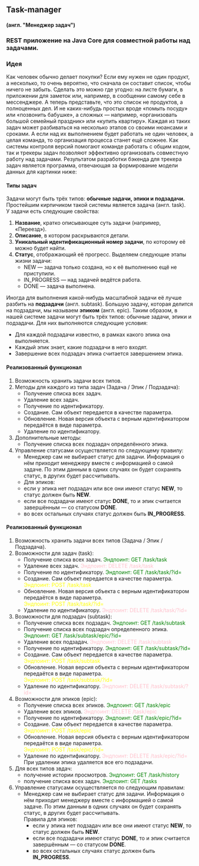 ## Task-manager
#### (англ. "Менеджер задач")

### REST приложение на Java Core для совместной работы над задачами.
### Идея
Как человек обычно делает покупки? Если ему нужен не один продукт, а несколько, то очень вероятно, 
что сначала он составит список, чтобы ничего не забыть. Сделать это можно где угодно: на листе бумаги,
в приложении для заметок или, например, в сообщении самому себе в мессенджере.
А теперь представьте, что это список не продуктов, а полноценных дел. И не каких-нибудь простых вроде
«помыть посуду» или «позвонить бабушке», а сложных — например, «организовать большой семейный праздник» или
«купить квартиру». Каждая из таких задач может разбиваться на несколько этапов со своими нюансами и сроками.
А если над их выполнением будет работать не один человек, а целая команда, то организация процесса станет ещё сложнее.
Как системы контроля версий помогают команде работать с общим кодом, так и трекеры задач позволяют эффективно
организовать совместную работу над задачами.
Результатом разработки бэкенда для трекера задач является программа, отвечающая за формирование модели данных для
картинки ниже:


#### Типы задач
Задачи могут быть трёх типов: **обычные задачи, эпики и подзадачи.**  
Простейшим кирпичиком такой системы является задача (англ. task).  
У задачи есть следующие свойства:
1. **Название**, кратко описывающее суть задачи (например, «Переезд»).
2. **Описание**, в котором раскрываются детали.
3. **Уникальный идентификационный номер задачи**, по которому её можно будет найти. 
4. **Статус**, отображающий её прогресс. Выделяем следующие этапы жизни задачи:
   - NEW — задача только создана, но к её выполнению ещё не приступили.
   - IN_PROGRESS — над задачей ведётся работа.
   - DONE — задача выполнена.

Иногда для выполнения какой-нибудь масштабной задачи её лучше разбить на **подзадачи** (англ. subtask).
Большую задачу, которая делится на подзадачи, мы называем **эпиком** (англ. epic).
Таким образом, в нашей системе задачи могут быть трёх типов: обычные задачи, эпики и подзадачи.
Для них выполняются следующие условия:
- Для каждой подзадачи известно, в рамках какого эпика она выполняется.
- Каждый эпик знает, какие подзадачи в него входят.
- Завершение всех подзадач эпика считается завершением эпика.

#### Реализованный функционал
1. Возможность хранить задачи всех типов.
2. Методы для каждого из типа задач (Задача / Эпик / Подзадача):
   - Получение списка всех задач.
   - Удаление всех задач.
   - Получение по идентификатору.
   - Создание. Сам объект передается в качестве параметра.
   - Обновление. Новая версия объекта с верным идентификатором передаётся в виде параметра.
   - Удаление по идентификатору.
3. Дополнительные методы:
   - Получение списка всех подзадач определённого эпика.
4. Управление статусами осуществляется по следующему правилу:
   - Менеджер сам не выбирает статус для задачи. Информация о нём приходит менеджеру вместе с информацией о самой задаче.
По этим данным в одних случаях он будет сохранять статус, в других будет рассчитывать.
   - Для эпиков:
   - если у эпика нет подзадач или все они имеют статус **NEW**, то статус должен быть **NEW**.
   - если все подзадачи имеют статус **DONE**, то и эпик считается завершённым — со статусом **DONE**.
   - во всех остальных случаях статус должен быть **IN_PROGRESS**.

#### Реализованный функционал
1. Возможность хранить задачи всех типов (Задача / Эпик / Подзадача).
2. Возможности для задач (task):
   - Получение списка всех задач. <span style="color:green;">Эндпоинт: GET /task/task</span>
   - Удаление всех задач. <span style="color:pink;">Эндпоинт: DELETE /task/task</span>
   - Получение по идентификатору. <span style="color:green;">Эндпоинт: GET /task/task/?id=</span>
   - Создание. Сам объект передается в качестве параметра. <span style="color:yellow;">Эндпоинт: POST /task/task</span>
   - Обновление. Новая версия объекта с верным идентификатором передаётся в виде параметра.
   <br><span style="color:yellow;">Эндпоинт: POST /task/task/?id=</span>
   - Удаление по идентификатору. <span style="color:pink;">Эндпоинт: DELETE /task/task/?id=</span>
3. Возможности для подзадач (subtask):
   - Получение списка всех подзадач. <span style="color:green;">Эндпоинт: GET /task/subtask</span>
   - Получение списка всех подзадач определенного эпика. <span style="color:green;">Эндпоинт: GET /task/subtask/epic/?id=</span>
   - Удаление всех подзадач. <span style="color:pink;">Эндпоинт: DELETE /task/subtask</span>
   - Получение по идентификатору. <span style="color:green;">Эндпоинт: GET /task/subtask/?id=</span>
   - Создание. Сам объект передается в качестве параметра. <span style="color:yellow;">Эндпоинт: POST /task/subtask</span>
   - Обновление. Новая версия объекта с верным идентификатором передаётся в виде параметра.
     <br><span style="color:yellow;">Эндпоинт: POST /task/subtask/?id=</span>
   - Удаление по идентификатору. <span style="color:pink;">Эндпоинт: DELETE /task/subtask/?id=</span>
4. Возможности для эпиков (epic):
   - Получение списка всех эпиков. <span style="color:green;">Эндпоинт: GET /task/epic</span>
   - Удаление всех эпиков. <span style="color:pink;">Эндпоинт: DELETE /task/epic</span>
   - Получение по идентификатору. <span style="color:green;">Эндпоинт: GET /task/epic/?id=</span>
   - Создание. Сам объект передается в качестве параметра. <span style="color:yellow;">Эндпоинт: POST /task/epic</span>
   - Обновление. Новая версия объекта с верным идентификатором передаётся в виде параметра.
     <br><span style="color:yellow;">Эндпоинт: POST /task/epic/?id=</span>
   - Удаление по идентификатору. <span style="color:pink;">Эндпоинт: DELETE /task/epic/?id=</span>
     <br> При удалении эпика удаляется все его подзадачи.
5. Для всех типов звдач:
   - получение истории просмотров. <span style="color:green;">Эндпоинт: GET /task/history</span>
   - получение списка всех задач. <span style="color:green;">Эндпоинт: GET /tasks</span>
5. Управление статусами осуществляется по следующим правилам:
   - Менеджер сам не выбирает статус для задачи. Информация о нём приходит менеджеру вместе с информацией о самой задаче.
     По этим данным в одних случаях он будет сохранять статус, в других будет рассчитывать.
   <br> Правила для эпиков:
     - если у эпика нет подзадач или все они имеют статус **NEW**, то статус должен быть **NEW**.
     - если все подзадачи имеют статус **DONE**, то и эпик считается завершённым — со статусом **DONE**.
     - во всех остальных случаях статус должен быть **IN_PROGRESS**.
